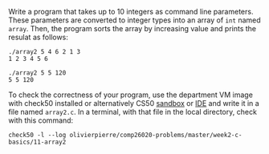 Write a program that takes up to 10 integers as command line parameters. These
parameters are converted to integer types into an array of `int` named `array`.
Then, the program sorts the array by increasing value and prints the resulat as
follows:

```shell
./array2 5 4 6 2 1 3 
1 2 3 4 5 6

./array2 5 5 120
5 5 120
```

To check the correctness of your program, use the department VM image with check50 installed or alternatively CS50 [sandbox](sandbox.cs50.io)
or [IDE](ide.cs50.io) and write it in a file named `array2.c`. In a terminal,
with that file in the local directory, check with this command:
```shell
check50 -l --log olivierpierre/comp26020-problems/master/week2-c-basics/11-array2
```
